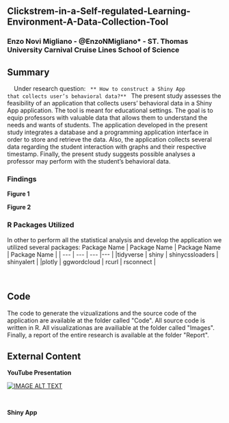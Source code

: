 

<p align="center">
<h2>Clickstrem-in-a-Self-regulated-Learning-Environment-A-Data-Collection-Tool </h2>
<h3> Enzo Novi Migliano - @EnzoNMigliano* - ST. Thomas University Carnival Cruise Lines School of Science </h3>
</p>

## Summary
&nbsp; &nbsp; Under research question: <code> ** How to construct a Shiny App that collects user’s behavioral data?** </code> The present study assesses the feasibility of an application that collects users’ behavioral data in a Shiny App application. The tool is meant for educational settings. The goal is to equip professors with valuable data that allows them to understand the needs and wants of students. The application developed in the present study integrates a database and a programming application interface in order to store and retrieve the data. Also, the application collects several data regarding the student interaction with graphs and their respective timestamp. Finally, the present study suggests possible analyses a professor may perform with the student’s behavioral data. 


### Findings

**Figure 1**

**Figure 2**
 
 
### R Packages Utilized
 In other to perform all the statistical analysis and develop the application we utilized several packages:
  Package Name | Package Name |  Package Name |  Package Name |
| --- | --- | --- |--- |
 |tidyverse | shiny | shinycssloaders | shinyalert |
 |plotly | ggwordcloud |  rcurl | rsconnect |



 <br/>
 
 ## Code
 The code to generate the vizualizations and the source code of the application are available at the folder called "Code". All source code is written in R. All visualizationas are availiable at the folder called "Images". Finally, a report of the entire research is available at the folder "Report".
 
 
 ## External Content
 
 **YouTube Presentation**
 
 [![IMAGE ALT TEXT](http://img.youtube.com/vi/16zCCgqT0Ls/0.jpg)](http://www.youtube.com/watch?v=16zCCgqT0Ls "Video Title")
 

 
 <br>
 
 **Shiny App**
 
 
 
